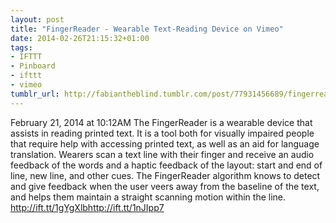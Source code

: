 ```yaml
---
layout: post
title: "FingerReader - Wearable Text-Reading Device on Vimeo"
date: 2014-02-26T21:15:32+01:00
tags:
- IFTTT
- Pinboard
- ifttt
- vimeo
tumblr_url: http://fabiantheblind.tumblr.com/post/77931456689/fingerreader-wearable-text-reading-device-on-vimeo
---
```

February 21, 2014 at 10:12AM
The FingerReader is a wearable device that assists in reading printed text. It is a tool both for visually impaired people that require help with accessing printed text, as well as an aid for language translation. Wearers scan a text line with their finger and receive an audio feedback of the words and a haptic feedback of the layout: start and end of line, new line, and other cues. The FingerReader algorithm knows to detect and give feedback when the user veers away from the baseline of the text, and helps them maintain a straight scanning motion within the line. http://ift.tt/1gYgXlbhttp://ift.tt/1nJIpp7
